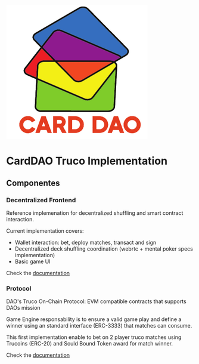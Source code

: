 ![The CardDAO Logo](https://github.com/CardDAO/truco/blob/main/docs/card-dao-logo.png?raw=true)

# CardDAO Truco Implementation


## Componentes

### Decentralized Frontend 

Reference implemenation for decentralized shuffling and smart contract interaction. 

Current implementation covers:

- Wallet interaction: bet, deploy matches, transact and sign
- Decentralized deck shuffling coordination (webrtc + mental poker specs implementation)
- Basic game UI


Check the [documentation](/frontend) 

### Protocol

DAO's Truco On-Chain Protocol: EVM compatible contracts that supports DAOs mission 

Game Engine responsability is to ensure a valid game play and define a winner using an standard interface (ERC-3333) that matches can consume.

This first implementation enable to bet on 2 player truco matches using Trucoins (ERC-20) and Sould Bound Token award for match winner.

Check the [documentation](/protocol) 
